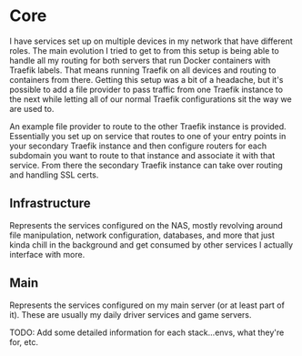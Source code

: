 # Core

I have services set up on multiple devices in my network that have different roles. The main evolution I tried to get to from this setup is being able to handle all my routing for both servers that run Docker containers with Traefik labels. That means running Traefik on all devices and routing to containers from there. Getting this setup was a bit of a headache, but it's possible to add a file provider to pass traffic from one Traefik instance to the next while letting all of our normal Traefik configurations sit the way we are used to.

An example file provider to route to the other Traefik instance is provided. Essentially you set up on service that routes to one of your entry points in your secondary Traefik instance and then configure routers for each subdomain you want to route to that instance and associate it with that service. From there the secondary Traefik instance can take over routing and handling SSL certs.

## Infrastructure

Represents the services configured on the NAS, mostly revolving around file manipulation, network configuration, databases, and more that just kinda chill in the background and get consumed by other services I actually interface with more.

## Main

Represents the services configured on my main server (or at least part of it). These are usually my daily driver services and game servers.

TODO: Add some detailed information for each stack...envs, what they're for, etc.
